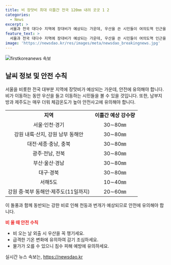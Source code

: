 ```yaml
---
title: 비 장맛비 최대 이틀간 전국 120㎜ 내려 곳곳 1 2
categories:
  - News
excerpt: >
  서울과 전국 대다수 지역에 장대비가 예상되는 가운데, 우산을 쓴 시민들이 여의도역 인근을 이동하고 있다. 남부지방과 제주도는 31~33도의 무더운 날씨가 예상되며, 강한 비와 돌풍, 천둥·번개로 안전에 유의해야 한다. 9~10일 강수량은 다음과 같다: 30∼80㎜(일부 지역 120㎜ 이상). 최고기온은 25~30도로, 체감온도는 최고 31도까지 올라 무덥다. 폭염특보가 발효된 제주도는 10일까지 최고 체감온도 33도 안팎으로 오를 것으로 보인다.
feature_text: >
  서울과 전국 대다수 지역에 장대비가 예상되는 가운데, 우산을 쓴 시민들이 여의도역 인근을 이동하고 있다. 남부지방과 제주도는 31~33도의 무더운 날씨가 예상되며, 강한 비와 돌풍, 천둥·번개로 안전에 유의해야 한다. 9~10일 강수량은 다음과 같다: 30∼80㎜(일부 지역 120㎜ 이상). 최고기온은 25~30도로, 체감온도는 최고 31도까지 올라 무덥다. 폭염특보가 발효된 제주도는 10일까지 최고 체감온도 33도 안팎으로 오를 것으로 보인다.
image: 'https://newsdao.kr/res/images/meta/newsdao_breakingnews.jpg'
---
```


<p><img src="https://newsdao.kr/res/images/meta/newsdao_breakingnews.jpg" alt="firstkoreanews 속보" /></p>

<h2 data-ke-size="size26">날씨 정보 및 안전 수칙</h2>

<p data-ke-size="size16">서울을 비롯한 전국 대부분 지역에 장맛비가 예상되는 가운데, 안전에 유의해야 합니다. 비가 이동하는 동안 우산을 들고 이동하는 시민들을 볼 수 있을 것입니다. 또한, 남부지방과 제주도는 매우 더워 체감온도가 높아 안전사고에 유의해야 합니다.</p>

<table>
<tbody>
<tr>
<td style="text-align: center; height: 17px;"><b>지역</b></td>
<td style="text-align: center; height: 17px;"><b>이틀간 예상 강수량</b></td>
</tr>
<tr>
<td style="text-align: center; height: 17px;">서울·인천·경기</td>
<td style="text-align: center; height: 17px;">30∼80㎜</td>
</tr>
<tr>
<td style="text-align: center; height: 17px;">강원 내륙·산지, 강원 남부 동해안</td>
<td style="text-align: center; height: 17px;">30∼80㎜</td>
</tr>
<tr>
<td style="text-align: center; height: 17px;">대전·세종·충남, 충북</td>
<td style="text-align: center; height: 17px;">30∼80㎜</td>
</tr>
<tr>
<td style="text-align: center; height: 17px;">광주·전남, 전북</td>
<td style="text-align: center; height: 17px;">30∼80㎜</td>
</tr>
<tr>
<td style="text-align: center; height: 17px;">부산·울산·경남</td>
<td style="text-align: center; height: 17px;">30∼80㎜</td>
</tr>
<tr>
<td style="text-align: center; height: 17px;">대구·경북</td>
<td style="text-align: center; height: 17px;">30∼80㎜</td>
</tr>
<tr>
<td style="text-align: center; height: 17px;">서해5도</td>
<td style="text-align: center; height: 17px;">10∼40㎜</td>
</tr>
<tr>
<td style="text-align: center; height: 17px;">강원 중·북부 동해안·제주도(11일까지)</td>
<td style="text-align: center; height: 17px;">20∼60㎜</td>
</tr>
</tbody>
</table>

<p data-ke-size="size16">이 돌풍과 함께 동반되는 강한 비로 인해 천둥과 번개가 예상되므로 안전에 유의해야 합니다.</p>

<p><b><span style="color: #ee2323;">비 올 때 안전 수칙</span></b></p>

<ul>
<li>비 오는 날 외출 시 우산을 꼭 챙기세요.</li>
<li>급격한 기온 변화에 유의하여 감기 조심하세요.</li>
<li>물가가 오를 수 있으니 침수 피해 예방에 유의하세요.</li>
</ul>
실시간 뉴스 속보는, <a href="https://newsdao.kr" rel="dofollow">https://newsdao.kr</a>


